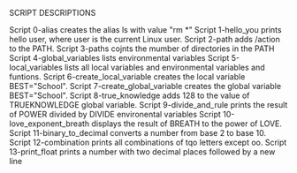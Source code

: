 SCRIPT DESCRIPTIONS

Script 0-alias creates the alias ls with value "rm *"
Script 1-hello_you prints hello user, where user is the current Linux user.
Script 2-path adds /action to the PATH.
Script 3-paths cojnts the mumber of directories in the PATH
Script 4-global_variables lists environmental variables
Script 5-local_variables lists all local variables and environmental variables and funtions.
Script 6-create_local_variable creates the local variable BEST="School".
Script 7-create_global_variable creates the global variable BEST="School".
Script 8-true_knowledge adds 128 to the value of TRUEKNOWLEDGE global variable.
Script 9-divide_and_rule prints the result of POWER divided by DIVIDE environental variables
Script 10-love_exponent_breath displays the result of BREATH to the power of LOVE.
Script 11-binary_to_decimal converts a number from base 2 to base 10.
Script 12-combination prints all combinations of tqo letters except oo.
Script 13-print_float prints a number with two decimal places followed by a new line



